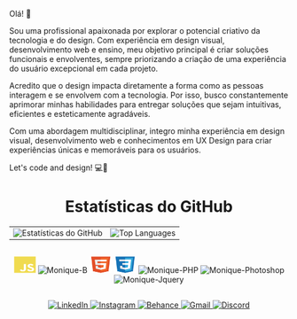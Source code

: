Olá! 👋

Sou uma profissional apaixonada por explorar o potencial criativo da tecnologia e do design. Com experiência em design visual, desenvolvimento web e ensino, meu objetivo principal é criar soluções funcionais e envolventes, sempre priorizando a criação de uma experiência do usuário excepcional em cada projeto.

Acredito que o design impacta diretamente a forma como as pessoas interagem e se envolvem com a tecnologia. Por isso, busco constantemente aprimorar minhas habilidades para entregar soluções que sejam intuitivas, eficientes e esteticamente agradáveis.

Com uma abordagem multidisciplinar, integro minha experiência em design visual, desenvolvimento web e conhecimentos em UX Design para criar experiências únicas e memoráveis para os usuários.

Let's code and design! 💻🎨

##

<!-- No README do GitHub -->
<div align="center">
  <h1>Estatísticas do GitHub</h1>
  <table>
    <tr>
      <td>
        <img height="180em" src="https://github-readme-stats.vercel.app/api?username=munichkc&show_icons=true&theme=radical&include_all_commits=true&count_private=true" alt="Estatísticas do GitHub"/>
      </td>
      <td>
        <img height="180em" src="https://github-readme-stats.vercel.app/api/top-langs/?username=munichkc&layout=compact&langs_count=7&theme=radical" alt="Top Languages"/>
      </td>
    </tr>
  </table>
</div>

  
  ##
  
 <div align="center">
  <img alt="Monique-Js" height="30" width="40" src="https://raw.githubusercontent.com/devicons/devicon/master/icons/javascript/javascript-plain.svg">
  <img alt="Monique-B" height="36" width="40" src="https://cdn.jsdelivr.net/gh/devicons/devicon/icons/bootstrap/bootstrap-original.svg">
  <img alt="Monique-HTML" height="30" width="40" src="https://raw.githubusercontent.com/devicons/devicon/master/icons/html5/html5-original.svg">
  <img alt="Monique-CSS" height="30" width="40" src="https://raw.githubusercontent.com/devicons/devicon/master/icons/css3/css3-original.svg">
  <img alt="Monique-PHP" height="30" width="40" src="https://cdn.jsdelivr.net/gh/devicons/devicon/icons/php/php-plain.svg">
  <img alt="Monique-Photoshop" height="30" width="40" src="https://cdn.jsdelivr.net/gh/devicons/devicon/icons/photoshop/photoshop-plain.svg">
  <img alt="Monique-Jquery" height="30" width="40" src="https://cdn.jsdelivr.net/gh/devicons/devicon/icons/jquery/jquery-original.svg">
</div>

  ##
  
  <!-- Certifique-se de incluir o link para o Font Awesome no <head> do seu arquivo HTML -->
<link rel="stylesheet" href="https://cdnjs.cloudflare.com/ajax/libs/font-awesome/6.0.0-beta3/css/all.min.css" integrity="sha512-cNGJFPzaiV8XWE4n1j8UpLybPYzCFawf4obezjBrn+swx9TPD7v6X1MkLCf7Q48Hm4Q9yT9gruDN6UqmrzHAg==" crossorigin="anonymous" referrerpolicy="no-referrer" />

<!-- No README do GitHub -->
<div align="center">
  <a href="https://www.linkedin.com/in/moniquekellycunha/" target="_blank">
    <img alt="LinkedIn" src="https://img.shields.io/badge/-LinkedIn-%230077B5?style=for-the-badge&logo=linkedin&logoColor=white">
  </a>
  <a href="https://instagram.com/muniqquek" target="_blank">
    <img alt="Instagram" src="https://img.shields.io/badge/-Instagram-%23E4405F?style=for-the-badge&logo=instagram&logoColor=white">
  </a>
  <a href="https://www.behance.net/moniquekelly" target="_blank">
    <img alt="Behance" src="https://img.shields.io/badge/-Behance-%230055FF?style=for-the-badge&logo=behance&logoColor=white">
  </a>
  <a href="mailto:munichkdev@gmail.com">
    <img alt="Gmail" src="https://img.shields.io/badge/-Gmail-%23D14836?style=for-the-badge&logo=gmail&logoColor=white">
  </a>
  <a href="SEU_LINK_PARA_O_DISCORD" target="_blank">
    <img alt="Discord" src="https://img.shields.io/badge/-Discord-%237289DA?style=for-the-badge&logo=discord&logoColor=white">
  </a>
</div>



